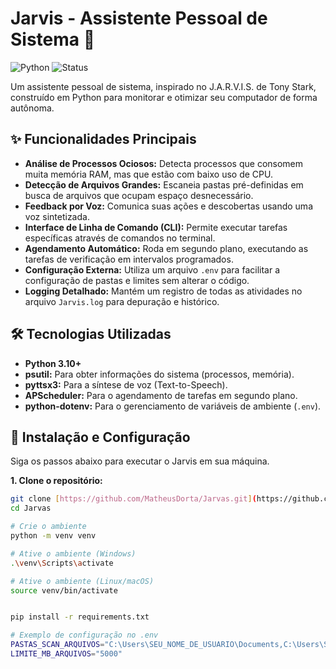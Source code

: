 # Jarvis - Assistente Pessoal de Sistema 🤖

![Python](https://img.shields.io/badge/Python-3.10%2B-blue?style=for-the-badge&logo=python)
![Status](https://img.shields.io/badge/Status-Em%20Desenvolvimento-green?style=for-the-badge)

Um assistente pessoal de sistema, inspirado no J.A.R.V.I.S. de Tony Stark, construído em Python para monitorar e otimizar seu computador de forma autônoma.

## ✨ Funcionalidades Principais

- **Análise de Processos Ociosos:** Detecta processos que consomem muita memória RAM, mas que estão com baixo uso de CPU.
- **Detecção de Arquivos Grandes:** Escaneia pastas pré-definidas em busca de arquivos que ocupam espaço desnecessário.
- **Feedback por Voz:** Comunica suas ações e descobertas usando uma voz sintetizada.
- **Interface de Linha de Comando (CLI):** Permite executar tarefas específicas através de comandos no terminal.
- **Agendamento Automático:** Roda em segundo plano, executando as tarefas de verificação em intervalos programados.
- **Configuração Externa:** Utiliza um arquivo `.env` para facilitar a configuração de pastas e limites sem alterar o código.
- **Logging Detalhado:** Mantém um registro de todas as atividades no arquivo `Jarvis.log` para depuração e histórico.

## 🛠️ Tecnologias Utilizadas

- **Python 3.10+**
- **psutil:** Para obter informações do sistema (processos, memória).
- **pyttsx3:** Para a síntese de voz (Text-to-Speech).
- **APScheduler:** Para o agendamento de tarefas em segundo plano.
- **python-dotenv:** Para o gerenciamento de variáveis de ambiente (`.env`).

## 🚀 Instalação e Configuração

Siga os passos abaixo para executar o Jarvis em sua máquina.

**1. Clone o repositório:**
```bash
git clone [https://github.com/MatheusDorta/Jarvas.git](https://github.com/MatheusDorta/Jarvas.git)
cd Jarvas

# Crie o ambiente
python -m venv venv

# Ative o ambiente (Windows)
.\venv\Scripts\activate

# Ative o ambiente (Linux/macOS)
source venv/bin/activate


pip install -r requirements.txt

# Exemplo de configuração no .env
PASTAS_SCAN_ARQUIVOS="C:\Users\SEU_NOME_DE_USUARIO\Documents,C:\Users\SEU_NOME_DE_USUARIO\Downloads"
LIMITE_MB_ARQUIVOS="5000"
